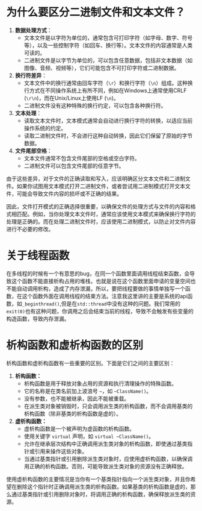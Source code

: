 # 为什么要区分二进制文件和文本文件？

 

1. **数据处理方式**：
   - 文本文件是以字符为单位的，通常包含可打印字符（如字母、数字、符号等），以及一些控制字符（如回车、换行等）。文本文件的内容通常是人类可读的。
   - 二进制文件是以字节为单位的，可以包含任意数据，包括非文本数据（如图像、音频、视频等），它们可能包含不可打印字符或二进制数据。
2. **换行符差异**：
   - 文本文件中的换行通常由回车字符（`\r`）和换行字符（`\n`）组成。这种换行方式在不同操作系统上有所不同，例如在Windows上通常使用CRLF (`\r\n`)，而在Unix/Linux上使用LF (`\n`)。
   - 二进制文件没有这种特殊的换行约定，可以包含各种换行符。
3. **文本处理**：
   - 读取文本文件时，文本模式通常会自动进行换行字符的转换，以适应当前操作系统的约定。
   - 读取二进制文件时，不会进行这种自动转换，因此它们保留了原始的字节数据。
4. **文件尾部空格**：
   - 文本文件通常不包含文件尾部的空格或空白字符。
   - 二进制文件可以包含文件尾部的任意字节。

由于这些差异，对于文件的正确读取和写入，应该明确区分文本文件和二进制文件。如果你试图用文本模式打开二进制文件，或者尝试用二进制模式打开文本文件，可能会导致文件内容的损坏或不正确的结果。

因此，文件打开模式的正确选择很重要，以确保文件的处理方式与文件的内容和格式相匹配。例如，当你处理文本文件时，通常应该使用文本模式来确保换行字符的处理是正确的。而在处理二进制文件时，应该使用二进制模式，以防止对文件内容进行不必要的修改。

# 关于线程函数

在多线程的时候有一个有意思的bug，在同一个函数里面调用线程结束函数，会导致这个函数不能直接析构占用的堆栈，也就是说在这个函数里面申请的变量空间也不能自动调用析构，造成了内存泄漏，所以，要把线程要做的事情单独写一个函数，在这个函数外面在调用线程的结束方法。注意我这里讲的主要是系统的api函数，如`_beginthread()`,但是在`std::thread`中没有这种的问题。我们常用的`exit(0)`也有这种问题，你调用之后会结束当前的线程，导致不会触发有些变量的构造函数，导致内存泄漏。

# 析构函数和虚析构函数的区别

析构函数和虚析构函数有一些重要的区别。下面是它们之间的主要区别：

1. **析构函数：**
   - 析构函数是用于释放对象占用的资源和执行清理操作的特殊函数。
   - 它的名称是在类名前加上波浪号 `~`，如 `~ClassName()`。
   - 没有参数，也不能被继承，因此不能被重载。
   - 在派生类对象被销毁时，只会调用派生类的析构函数，而不会调用基类的析构函数（除非基类的析构函数是虚的）。
2. **虚析构函数：**
   - 虚析构函数是一个被声明为虚函数的析构函数。
   - 使用关键字 `virtual` 声明，如 `virtual ~ClassName()`。
   - 允许在继承层次结构中正确调用派生类对象的析构函数，即使通过基类指针或引用来操作这些对象。
   - 当通过基类指针或引用删除派生类对象时，应使用虚析构函数，以确保调用正确的析构函数。否则，可能导致派生类对象的资源没有正确释放。

使用虚析构函数的主要情况是当你有一个基类指针指向一个派生类对象，并且你希望在删除这个指针时正确调用派生类的析构函数。如果基类的析构函数是虚的，那么通过基类指针或引用删除对象时，将调用正确的析构函数，确保释放派生类的资源。